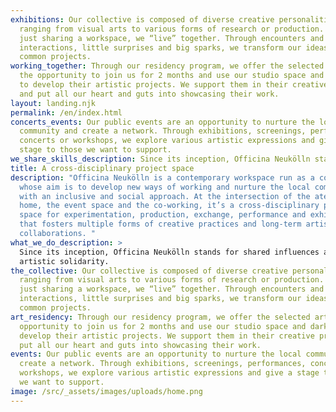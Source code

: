 ```yaml
---
exhibitions: Our collective is composed of diverse creative personalities
  ranging from visual arts to various forms of research or production. More than
  just sharing a workspace, we “live” together. Through encounters and
  interactions, little surprises and big sparks, we transform our ideas into
  common projects.
working_together: Through our residency program, we offer the selected artists
  the opportunity to join us for 2 months and use our studio space and darkroom
  to develop their artistic projects. We support them in their creative process
  and put all our heart and guts into showcasing their work.
layout: landing.njk
permalink: /en/index.html
concerts_events: Our public events are an opportunity to nurture the local
  community and create a network. Through exhibitions, screenings, performances,
  concerts or workshops, we explore various artistic expressions and give a
  stage to those we want to support.
we_share_skills_description: Since its inception, Officina Neukölln stands for shared influences.
title: A cross-disciplinary project space
description: "Officina Neukölln is a contemporary workspace run as a collective
  whose aim is to develop new ways of working and nurture the local community
  with an inclusive and social approach. At the intersection of the atelier, the
  home, the event space and the co-working, it’s a cross-disciplinary project
  space for experimentation, production, exchange, performance and exhibition
  that fosters multiple forms of creative practices and long-term artistic
  collaborations. "
what_we_do_description: >
  Since its inception, Officina Neukölln stands for shared influences and
  artistic solidarity.
the_collective: Our collective is composed of diverse creative personalities
  ranging from visual arts to various forms of research or production. More than
  just sharing a workspace, we “live” together. Through encounters and
  interactions, little surprises and big sparks, we transform our ideas into
  common projects.
art_residency: Through our residency program, we offer the selected artists the
  opportunity to join us for 2 months and use our studio space and darkroom to
  develop their artistic projects. We support them in their creative process and
  put all our heart and guts into showcasing their work.
events: Our public events are an opportunity to nurture the local community and
  create a network. Through exhibitions, screenings, performances, concerts or
  workshops, we explore various artistic expressions and give a stage to those
  we want to support.
image: /src/_assets/images/uploads/home.png
---
```

